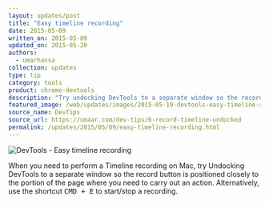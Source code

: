 ```yaml
---
layout: updates/post
title: "Easy timeline recording"
date: 2015-05-09
written_on: 2015-05-09
updated_on: 2015-05-20
authors:
  - umarhansa
collection: updates
type: tip
category: tools
product: chrome-devtools
description: "Try undocking DevTools to a separate window so the record button is positioned closely to the portion of the page where you need to carry out an action"
featured_image: /web/updates/images/2015-05-19-devtools-easy-timeline-recording/record-timeline-undocked.gif
source_name: DevTips
source_url: https://umaar.com/dev-tips/6-record-timeline-undocked
permalink: /updates/2015/05/09/easy-timeline-recording.html
---
```

<img src="/web/updates/images/2015-05-19-devtools-easy-timeline-recording/record-timeline-undocked.gif" alt="DevTools - Easy timeline recording">

When you need to perform a Timeline recording on Mac, try Undocking DevTools to a separate window so the record button is positioned closely to the portion of the page where you need to carry out an action. Alternatively, use the shortcut <kbd class="kbd">CMD + E</kbd> to start/stop a recording.
